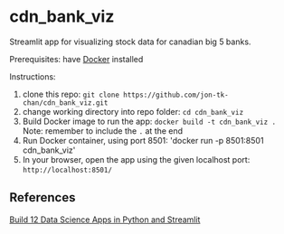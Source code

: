 # cdn_bank_viz
Streamlit app for visualizing stock data for canadian big 5 banks.

Prerequisites: have [Docker](https://www.docker.com/products/docker-desktop) installed

Instructions:

1. clone this repo: `git clone https://github.com/jon-tk-chan/cdn_bank_viz.git`
2. change working directory into repo folder: `cd cdn_bank_viz`
3. Build Docker image to run the app: `docker build -t cdn_bank_viz .`
    Note: remember to include the `.` at the end
4. Run Docker container, using port 8501: 'docker run -p 8501:8501 cdn_bank_viz'
5. In your browser, open the app using the given localhost port: `http://localhost:8501/`

## References

[Build 12 Data Science Apps in Python and Streamlit](https://www.youtube.com/watch?v=JwSS70SZdyM&list=PLPLSnr3ZK9T4uT6vmUxtEVL32XVpfV_9p&index=98&t=1516s)

